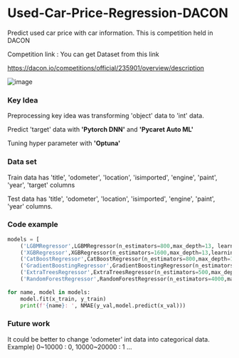 # Used-Car-Price-Regression-DACON
Predict used car price with car information. This is competition held in DACON

Competition link : You can get Dataset from this link

https://dacon.io/competitions/official/235901/overview/description

![image](https://user-images.githubusercontent.com/104220612/172037814-4ace4b82-870f-404a-9c50-fce86235d1bf.png)

### Key Idea
Preprocessing key idea was transforming 'object' data to 'int' data.

Predict 'target' data with **'Pytorch DNN'** and **'Pycaret Auto ML'**

Tuning hyper parameter with **'Optuna'**

### Data set
Train data has 'title', 'odometer', 'location', 'isimported', 'engine', 'paint', 'year', 'target' columns

Test data has 'title', 'odometer', 'location', 'isimported', 'engine', 'paint', 'year' columns.


### Code example
```python
models = [
    ('LGBMRegressor',LGBMRegressor(n_estimators=800,max_depth=13, learning_rate=0.01,subsample=0.7,random_state=0)),
    ('XGBRegressor',XGBRegressor(n_estimators=1600,max_depth=13,learning_rate=0.02,random_state=0,subsample=0.7,verbosity=0)),
    ('CatBoostRegressor',CatBoostRegressor(n_estimators=800,max_depth=10,learning_rate=0.02,subsample=0.8,random_state=0,verbose=0)),
    ('GradientBoostingRegressor',GradientBoostingRegressor(n_estimators=1200,max_depth=9,learning_rate=0.01,subsample=0.8,random_state=0)),
    ('ExtraTreesRegressor',ExtraTreesRegressor(n_estimators=500,max_depth=9,random_state=0,criterion='mse')),
    ('RandomForestRegressor',RandomForestRegressor(n_estimators=4000,max_depth=9,random_state=0,criterion='mse'))]
    
for name, model in models:
    model.fit(x_train, y_train)
    print(f'{name}: ', NMAE(y_val,model.predict(x_val)))
```

### Future work
It could be better to change 'odometer' int data into categorical data.
Example) 0~10000 : 0, 10000~20000 : 1 ...
